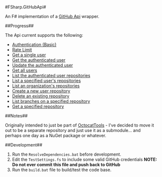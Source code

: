 #FSharp.GitHubApi#

An F# implementation of a [GitHub Api](http://developer.github.com/) wrapper.

##Progress##

The Api current supports the following:

* [Authentication (Basic)](http://developer.github.com/v3/#authentication)
* [Rate Limit](http://developer.github.com/v3/#rate-limiting)
* [Get a single user](http://developer.github.com/v3/users/#get-a-single-user)
* [Get the authenticated user](http://developer.github.com/v3/users/#get-the-authenticated-user)
* [Update the authenticated user](http://developer.github.com/v3/users/#update-the-authenticated-user)
* [Get all users](http://developer.github.com/v3/users/#get-all-users)
* [List the authenticated user repositories](http://developer.github.com/v3/repos/#list-your-repositories)
* [List a specified user's repositories](http://developer.github.com/v3/repos/#list-user-repositories)
* [List an organization's repositories](http://developer.github.com/v3/repos/#list-organization-repositories)
* [Create a new user repository](http://developer.github.com/v3/repos/#create)
* [Delete an existing repository](http://developer.github.com/v3/repos/#delete-a-repository)
* [List branches on a specified repository](http://developer.github.com/v3/repos/#list-branches)
* [Get a specified repository](http://developer.github.com/v3/repos/#get)

##Notes##

Originally intended to just be part of [OctocatTools](http://github.com/saxonmatt/OctocatTools/) - I've decided to move it out to be a separate repository and just use it as a submodule... and perhaps one day as a NuGet package or whatever.

##Development##

1. Run the `ResolveDependencies.bat` before development.
2. Edit the `TestSettings.fs` to include some valid GitHub credentials **NOTE: Do not ever commit this file and push back to GitHub**
3. Run the `build.bat` file to build/test the code base.
